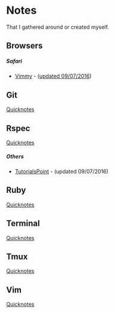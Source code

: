 # Notes
That I gathered around or created myself.

## Browsers

##### Safari
  * [Vimmy](https://github.com/ogirginc/Notes/blob/master/lib/Browsers/Safari/Vimmy.md) - ([updated 09/07/2016](http://gggritso.com/Vimmy.safariextension/))

## Git
[Quicknotes]()

## Rspec
[Quicknotes](https://github.com/ogirginc/Notes/tree/master/lib/Rspec/Notes)

##### Others
* [TutorialsPoint](https://github.com/ogirginc/Notes/tree/master/lib/Rspec/TutorialsPoint) - (updated 09/07/2016)

## Ruby
[Quicknotes]()

## Terminal
[Quicknotes]()

## Tmux
[Quicknotes]()

## Vim
[Quicknotes](https://github.com/ogirginc/Notes/tree/master/lib/Vim)

